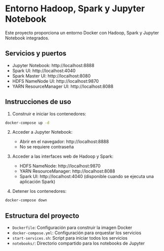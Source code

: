 # Entorno Hadoop, Spark y Jupyter Notebook

Este proyecto proporciona un entorno Docker con Hadoop, Spark y Jupyter Notebook integrados.

## Servicios y puertos

- Jupyter Notebook: http://localhost:8888
- Spark UI: http://localhost:4040
- Spark Master UI: http://localhost:8080
- HDFS NameNode UI: http://localhost:9870
- YARN ResourceManager UI: http://localhost:8088

## Instrucciones de uso

1. Construir e iniciar los contenedores:

```bash
docker-compose up -d
```

2. Acceder a Jupyter Notebook:
   - Abrir en el navegador: http://localhost:8888
   - No se requiere contraseña

3. Acceder a las interfaces web de Hadoop y Spark:
   - HDFS NameNode: http://localhost:9870
   - YARN ResourceManager: http://localhost:8088
   - Spark UI: http://localhost:4040 (disponible cuando se ejecuta una aplicación Spark)

4. Detener los contenedores:

```bash
docker-compose down
```

## Estructura del proyecto

- `Dockerfile`: Configuración para construir la imagen Docker
- `docker-compose.yml`: Configuración para orquestar los servicios
- `start-services.sh`: Script para iniciar todos los servicios
- `notebooks/`: Directorio compartido para los notebooks de Jupyter